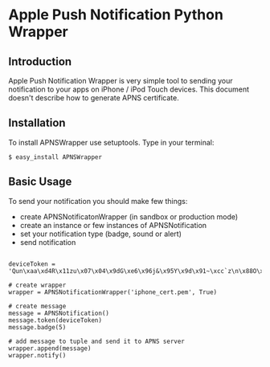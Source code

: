 # Apple Push Notification Python Wrapper #

## Introduction ##
Apple Push Notification Wrapper is very simple tool to sending your notification to your apps on iPhone / iPod Touch devices. This document doesn't describe how to generate APNS certificate.

## Installation ##
To install APNSWrapper use setuptools. Type in your terminal:
```
$ easy_install APNSWrapper
```

## Basic Usage ##

To send your notification you should make few things:
  * create APNSNotificatonWrapper (in sandbox or production mode)
  * create an instance or few instances of APNSNotification
  * set your notification type (badge, sound or alert)
  * send notification

```

deviceToken = 'Qun\xaa\xd4R\x11zu\x07\x04\x9dG\xe6\x96j&\x95Y\x9d\x91~\xcc`z\n\x88O\xc0\x9c\xf6\xca' 

# create wrapper
wrapper = APNSNotificationWrapper('iphone_cert.pem', True)

# create message
message = APNSNotification()
message.token(deviceToken)
message.badge(5)

# add message to tuple and send it to APNS server
wrapper.append(message)
wrapper.notify()
```